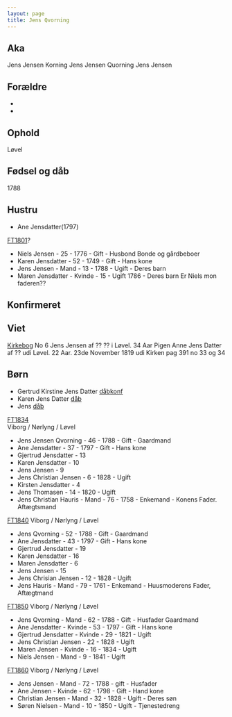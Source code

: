 ```yaml
---
layout: page
title: Jens Qvorning
---
```


## Aka
Jens Jensen Korning
Jens Jensen Quorning
Jens Jensen

## Forældre
* 
* 

## Ophold
Løvel

## Fødsel og dåb
1788

## Hustru
* Ane Jensdatter(1797)

[FT1801](https://www.danishfamilysearch.dk/cid1577250)?
* Niels Jensen - 25 - 1776 - Gift - Husbond Bonde og gårdbeboer
* Karen Jensdatter - 52 - 1749 - Gift - Hans kone
* Jens Jensen - Mand - 13 - 1788 - Ugift - Deres barn
* Maren Jensdatter - Kvinde - 15 - Ugift 1786 - Deres barn
Er Niels mon faderen??  

## Konfirmeret

## Viet
[Kirkebog](https://www.danishfamilysearch.dk/ao/opslag14529721) No 6
Jens Jensen af ?? ?? i Løvel. 34 Aar
Pigen Anne Jens Datter af ?? udi Løvel. 22 Aar.
23de November 1819
udi Kirken
pag 391 no 33 og 34

## Børn
* Gertrud Kirstine Jens Datter [dåb](https://www.danishfamilysearch.dk/ao/opslag14529655)[konf](https://www.danishfamilysearch.dk/ao/opslag14529705)  
* Karen Jens Datter [dåb](https://www.danishfamilysearch.dk/ao/opslag14529658)
* Jens [dåb](https://www.danishfamilysearch.dk/ao/opslag14529658)

[FT1834](https://www.danishfamilysearch.dk/cid3178932)  
Viborg / Nørlyng / Løvel
* Jens Jensen Qvorning - 46 - 1788 - Gift - Gaardmand
* Ane Jensdatter - 37 - 1797 - Gift - Hans kone
* Gjertrud Jensdatter - 13
* Karen Jensdatter - 10
* Jens Jensen - 9
* Jens Christian Jensen - 6 - 1828 - Ugift
* Kirsten Jensdatter - 4 
* Jens Thomasen - 14 - 1820 - Ugift
* Jens Christian Hauris - Mand - 76 - 1758 - Enkemand - Konens Fader. Aftægtsmand

[FT1840](https://www.danishfamilysearch.dk/cid4071871)
Viborg / Nørlyng / Løvel  
* Jens Qvorning - 52 - 1788 - Gift - Gaardmand
* Ane Jensdatter - 43 - 1797 - Gift - Hans kone
* Gjertrud Jensdatter - 19
* Karen Jensdatter - 16
* Maren Jensdatter - 6
* Jens Jensen - 15
* Jens Chrisian Jensen - 12 - 1828 - Ugift
* Jens Hauris - Mand - 79 - 1761 - Enkemand - Huusmoderens Fader, Aftægtmand

[FT1850](https://www.danishfamilysearch.dk/cid7800447)
Viborg / Nørlyng / Løvel
* Jens Qvorning - Mand - 62 - 1788 - Gift - Husfader Gaardmand
* Ane Jensdatter - Kvinde - 53 - 1797 - Gift - Hans kone
* Gjertrud Jensdatter - Kvinde - 29 - 1821 - Ugift
* Jens Christian Jensen - 22 - 1828 - Ugift
* Maren Jensen - Kvinde - 16 - 1834 - Ugift
* Niels Jensen - Mand - 9 - 1841 - Ugift

[FT1860](https://www.danishfamilysearch.dk/cid8897652)
Viborg / Nørlyng / Løvel
* Jens Jensen - Mand - 72 - 1788 - gift - Husfader
* Ane Jensen - Kvinde - 62 - 1798 - Gift - Hand kone
* Christian Jensen - Mand - 32 - 1828 - Ugift - Deres søn
* Søren Nielsen - Mand - 10 - 1850 - Ugift - Tjenestedreng


